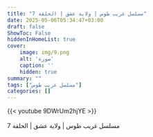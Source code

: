 ```yaml
---
title: "مسلسل غريب طوس | ولاية عشق | الحلقة 7"
date: 2025-05-06T05:34:47+03:00
draft: false
ShowToc: False
hiddenInHomeList: true
cover:
    image: img/9.png
    alt: 'صورة'
    caption: ''
    hidden: true
summary: ""
tags: ["مسلسل غريب طوس"]
categories: []
---
```


{{< youtube 9DWrUm2hjYE >}}  
<br>
مسلسل غريب طوس | ولاية عشق | الحلقة 7
